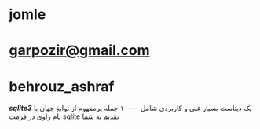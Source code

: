 # jomle
# garpozir@gmail.com
# behrouz_ashraf
***sqlite3***
یک دیتاست بسیار غنی و کاربردی شامل ۱۰۰۰۰ جمله پرمفهوم از نوابغ جهان با نام راوی در فرمت sqlite تقدیم به شما
